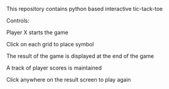 This repository contains python based interactive tic-tack-toe

Controls:

Player X starts the game

Click on each grid to place symbol

The result of the game is displayed at the end of the game

A track of player scores is maintained

Click anywhere on the result screen to play again

